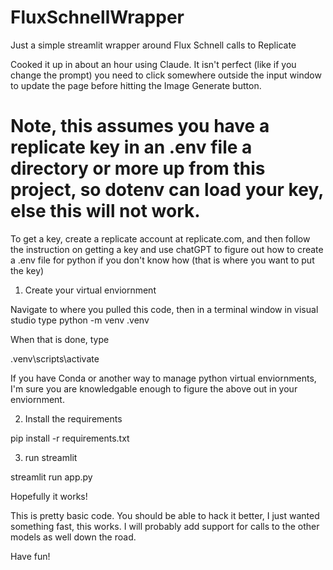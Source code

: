 # FluxSchnellWrapper
Just a simple streamlit wrapper around Flux Schnell calls to Replicate

Cooked it up in about an hour using Claude.  It isn't perfect (like if you change the prompt) you need to click somewhere outside the input window to update the page 
before hitting the Image Generate button.

# Note, this assumes you have a replicate key in an .env file a directory or more up from this project, so dotenv can load your key, else this will not work.
To get a key, create a replicate account at replicate.com, and then follow the instruction on getting a key and use chatGPT to figure out how to create a .env file for python if you don't know how (that is where you want to put the key)

1) Create your virtual enviornment 

Navigate to where you pulled this code, then in a terminal window in visual studio type 
python -m venv .venv

When that is done, type 

.venv\scripts\activate

If you have Conda or another way to manage python virtual enviornments, I'm sure you are knowledgable enough to figure the above out in your enviornment.

2) Install the requirements

pip install -r requirements.txt  

3) run streamlit

streamlit run app.py    

Hopefully it works!

This is pretty basic code.  You should be able to hack it better, I just wanted something fast, this works.  I will probably add support for calls to the other models as well down the road.

Have fun!


